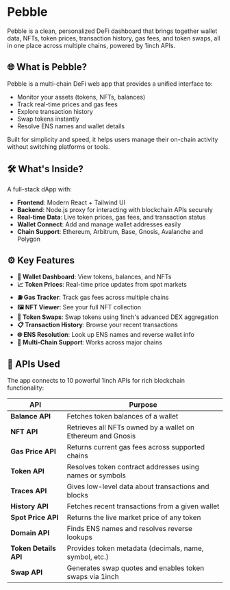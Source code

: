 # Pebble

Pebble is a clean, personalized DeFi dashboard that brings together wallet data, NFTs, token prices, transaction history, gas fees, and token swaps, all in one place across multiple chains, powered by 1inch APIs.

## 🌐 What is Pebble?

Pebble is a multi-chain DeFi web app that provides a unified interface to:

- Monitor your assets (tokens, NFTs, balances)
- Track real-time prices and gas fees
- Explore transaction history
- Swap tokens instantly
- Resolve ENS names and wallet details

Built for simplicity and speed, it helps users manage their on-chain activity without switching platforms or tools.

## 🛠️ What's Inside?

A full-stack dApp with:

- **Frontend**: Modern React + Tailwind UI
- **Backend**: Node.js proxy for interacting with blockchain APIs securely
- **Real-time Data**: Live token prices, gas fees, and transaction status
- **Wallet Connect**: Add and manage wallet addresses easily
- **Chain Support**: Ethereum, Arbitrum, Base, Gnosis, Avalanche and Polygon

## ⚙️ Key Features

- **🔐 Wallet Dashboard**: View tokens, balances, and NFTs
- **📈 Token Prices**: Real-time price updates from spot markets
- **⛽ Gas Tracker**: Track gas fees across multiple chains
- **🖼️ NFT Viewer**: See your full NFT collection
- **🔄 Token Swaps**: Swap tokens using 1inch's advanced DEX aggregation
- **📋 Transaction History**: Browse your recent transactions
- **🌐 ENS Resolution**: Look up ENS names and reverse wallet info
- **🔀 Multi-Chain Support**: Works across major chains

## 🔌 APIs Used

The app connects to 10 powerful 1inch APIs for rich blockchain functionality:

| API | Purpose |
|-----|---------|
| **Balance API** | Fetches token balances of a wallet |
| **NFT API** | Retrieves all NFTs owned by a wallet on Ethereum and Gnosis |
| **Gas Price API** | Returns current gas fees across supported chains |
| **Token API** | Resolves token contract addresses using names or symbols |
| **Traces API** | Gives low-level data about transactions and blocks |
| **History API** | Fetches recent transactions from a given wallet |
| **Spot Price API** | Returns the live market price of any token |
| **Domain API** | Finds ENS names and resolves reverse lookups |
| **Token Details API** | Provides token metadata (decimals, name, symbol, etc.) |
| **Swap API** | Generates swap quotes and enables token swaps via 1inch |